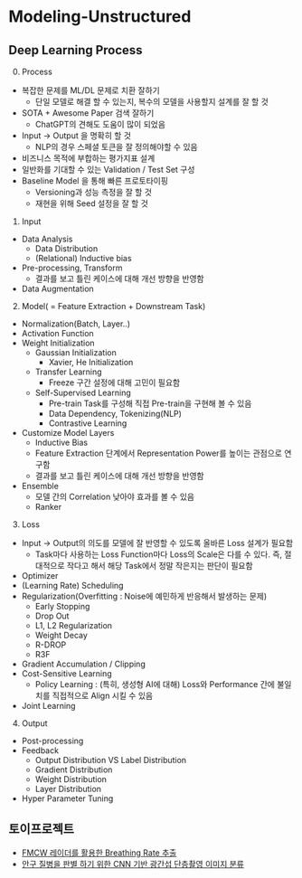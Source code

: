 # Modeling-Unstructured
## Deep Learning Process
0. Process
* 복잡한 문제를 ML/DL 문제로 치환 잘하기 
    * 단일 모델로 해결 할 수 있는지, 복수의 모델을 사용할지 설계를 잘 할 것
* SOTA + Awesome Paper 검색 잘하기 
    * ChatGPT의 견해도 도움이 많이 되었음
* Input → Output 을 명확히 할 것 
    * NLP의 경우 스페셜 토큰을 잘 정의해야할 수 있음
* 비즈니스 목적에 부합하는 평가지표 설계
* 일반화를 기대할 수 있는 Validation / Test Set 구성
* Baseline Model 을 통해 빠른 프로토타이핑 
    * Versioning과 성능 측정을 잘 할 것
    * 재현을 위해 Seed 설정을 잘 할 것
1. Input
* Data Analysis 
    * Data Distribution
    * (Relational) Inductive bias
* Pre-processing, Transform
    * 결과를 보고 틀린 케이스에 대해 개선 방향을 반영함
* Data Augmentation
2. Model( = Feature Extraction + Downstream Task)
* Normalization(Batch, Layer..)
* Activation Function
* Weight Initialization 
    * Gaussian Initialization 
        * Xavier, He Initialization
    * Transfer Learning 
        * Freeze 구간 설정에 대해 고민이 필요함
    * Self-Supervised Learning 
        * Pre-train Task를 구성해 직접 Pre-train을 구현해 볼 수 있음
        * Data Dependency, Tokenizing(NLP)
        * Contrastive Learning
 * Customize Model Layers
     * Inductive Bias
     * Feature Extraction 단계에서 Representation Power를 높이는 관점으로 연구함
     * 결과를 보고 틀린 케이스에 대해 개선 방향을 반영함
 * Ensemble 
     * 모델 간의 Correlation 낮아야 효과를 볼 수 있음
     * Ranker
3. Loss
* Input → Output의 의도를 모델에 잘 반영할 수 있도록 올바른 Loss 설계가 필요함
    * Task마다 사용하는 Loss Function마다 Loss의 Scale은 다를 수 있다. 즉, 절대적으로 작다고 해서 해당 Task에서 정말 작은지는 판단이 필요함
* Optimizer
* (Learning Rate) Scheduling
* Regularization(Overfitting : Noise에 예민하게 반응해서 발생하는 문제)
    * Early Stopping
    * Drop Out
    * L1, L2 Regularization
    * Weight Decay
    * R-DROP
    * R3F
* Gradient Accumulation / Clipping
* Cost-Sensitive Learning 
    * Policy Learning : (특히, 생성형 AI에 대해) Loss와 Performance 간에 불일치를 직접적으로 Align 시킬 수 있음
* Joint Learning
4. Output
* Post-processing
* Feedback 
    * Output Distribution VS Label Distribution
    * Gradient Distribution
    * Weight Distribution
    * Layer Distribution
* Hyper Parameter Tuning
    
## 토이프로젝트
* [FMCW 레이더를 활용한 Breathing Rate 추출](https://colab.research.google.com/drive/1d84s_-P4nSTnnM4FE9Jc6PFtbnDsE2Ga?usp=sharing)
* [안구 질병을 판별 하기 위한 CNN 기반 광간섭 단층촬영 이미지 분류](https://colab.research.google.com/drive/1fNuloWRSR9iws_Gh2OUWIB3BuShYwOse?usp=sharing)
